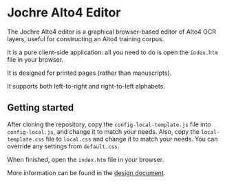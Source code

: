 # Jochre Alto4 Editor

The Jochre Alto4 editor is a graphical browser-based editor of Alto4 OCR layers, useful for constructing an Alto4 training corpus.

It is a pure client-side application: all you need to do is open the `index.htm` file in your browser.

It is designed for printed pages (rather than manuscripts).

It supports both left-to-right and right-to-left alphabets.

## Getting started

After cloning the repository, copy the `config-local-template.js` file into `config-local.js`, and change it to match your needs.
Also, copy the `local-template.css` file to `local.css` and change it to match your needs. You can override any settings from `default.css`.

When finished, open the `index.htm` file in your browser.

More information can be found in the [design document](design/design.md).

